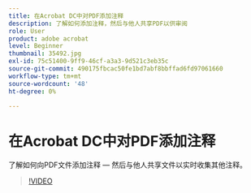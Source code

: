 ```yaml
---
title: 在Acrobat DC中对PDF添加注释
description: 了解如何添加注释，然后与他人共享PDF以供审阅
role: User
product: adobe acrobat
level: Beginner
thumbnail: 35492.jpg
exl-id: 75c51400-9ff9-46cf-a3a3-9d521c3eb35c
source-git-commit: 490175fbcac50fe1bd7abf8bbffad6fd97061660
workflow-type: tm+mt
source-wordcount: '48'
ht-degree: 0%

---
```


# 在Acrobat DC中对PDF添加注释

了解如何向PDF文件添加注释 — 然后与他人共享文件以实时收集其他注释。

>[!VIDEO](https://video.tv.adobe.com/v/35492?hidetitle=true)
